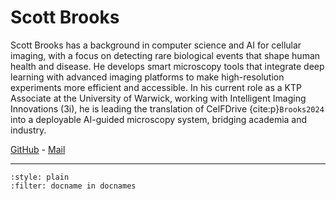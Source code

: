 # Scott Brooks

Scott Brooks has a background in computer science and AI for cellular imaging, with a focus on detecting rare biological events that shape human health and disease. He develops smart microscopy tools that integrate deep learning with advanced imaging platforms to make high-resolution experiments more efficient and accessible. In his current role as a KTP Associate at the University of Warwick, working with Intelligent Imaging Innovations (3i), he is leading the translation of CelFDrive {cite:p}`Brooks2024` into a deployable AI-guided microscopy system, bridging academia and industry.

[GitHub](https://github.com/scott-vision) - 
[Mail](scott.brooks.1@warwick.ac.uk)

----

```{bibliography}
:style: plain
:filter: docname in docnames
```

